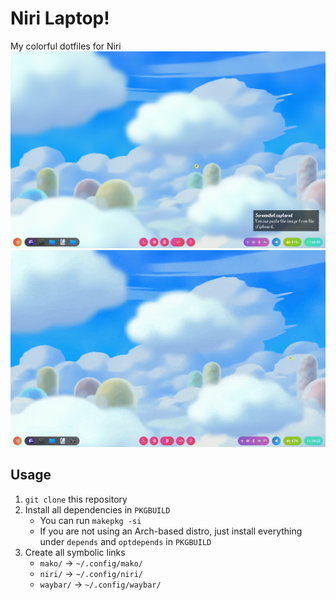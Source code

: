 # Niri Laptop!
My colorful dotfiles for Niri  
![](/preview.png)  
![](/preview.gif)

## Usage
1. `git clone` this repository
2. Install all dependencies in `PKGBUILD`
	- You can run `makepkg -si`
	- If you are not using an Arch-based distro, just install everything under `depends` and `optdepends` in `PKGBUILD`
3. Create all symbolic links
	- `mako/` -> `~/.config/mako/`
	- `niri/` -> `~/.config/niri/`
	- `waybar/` -> `~/.config/waybar/`